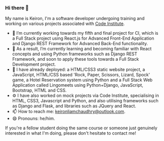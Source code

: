 ### Hi there 👋

My name is Keiron, I'm a software developer undergoing training and working on various projects associated with [Code Institute](https://codeinstitute.net/global/full-stack-software-development-diploma/?utm_term=code%20institute&utm_campaign=CI+-+ROW+-+Search+-+Brand&utm_source=adwords&utm_medium=ppc&hsa_acc=8983321581&hsa_cam=15207113220&hsa_grp=130324141420&hsa_ad=581817633110&hsa_src=g&hsa_tgt=aud-1599270334980:kwd-319867646331&hsa_kw=code%20institute&hsa_mt=e&hsa_net=adwords&hsa_ver=3&gclid=Cj0KCQjwntCVBhDdARIsAMEwAClRxvOaIaheWD_q2ubAxYcz2ezjLF9kyk-3x97xrHum1Cjce368AtMaAmTyEALw_wcB).

- 🔭 I’m currently working towards my fifth and final project for CI, which is a Full Stack project using React.js for Advanced Front-End Application and Django REST Framework for Advanced Back-End functionality.
- 🌱 As a result, I’m currently learning and becoming familiar with React concepts and using Python frameworks such as Django REST Framework, and soon to apply these tools towards a Full Stack Development project.
- 💾 I have already deployed: a HTML/CSS3 static website project, a JavaScript, HTML/CSS based 'Rock, Paper, Scissors, Lizard, Spock' game, a Hotel Reservation system using Python and a Full Stack Web Application called Lingomeets using Python+Django, JavaScript, Bootstrap, HTML and CSS.
- ⚙️ I have also worked on mock projects via Code Institute, specialising in HTML, CSS3, Javascript and Python, and also utilising frameworks such as Django and Flask, and libraries such as JQuery and React.
- 📫 How to reach me: keironliamchaudhry@outlook.com.
- 😄 Pronouns: he/him.

If you're a fellow student doing the same course or someone just genuinely interested in what I'm doing, please don't hesitate to contact me!
